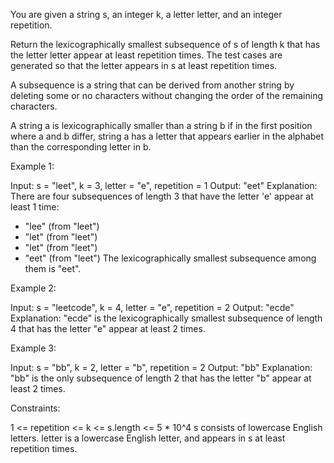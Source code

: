 You are given a string s, an integer k, a letter letter, and an integer
repetition.

Return the lexicographically smallest subsequence of s of length k that has
the letter letter appear at least repetition times. The test cases are
generated so that the letter appears in s at least repetition times.

A subsequence is a string that can be derived from another string by deleting
some or no characters without changing the order of the remaining
characters.

A string a is lexicographically smaller than a string b if in the first
position where a and b differ, string a has a letter that appears earlier in
the alphabet than the corresponding letter in b.


Example 1:


Input: s = "leet", k = 3, letter = "e", repetition = 1
Output: "eet"
Explanation: There are four subsequences of length 3 that have the letter 'e'
appear at least 1 time:
- "lee" (from "leet")
- "let" (from "leet")
- "let" (from "leet")
- "eet" (from "leet")
The lexicographically smallest subsequence among them is "eet".


Example 2:


Input: s = "leetcode", k = 4, letter = "e", repetition = 2
Output: "ecde"
Explanation: "ecde" is the lexicographically smallest subsequence of length 4
that has the letter "e" appear at least 2 times.


Example 3:


Input: s = "bb", k = 2, letter = "b", repetition = 2
Output: "bb"
Explanation: "bb" is the only subsequence of length 2 that has the letter "b"
appear at least 2 times.



Constraints:


1 <= repetition <= k <= s.length <= 5 * 10^4
s consists of lowercase English letters.
letter is a lowercase English letter, and appears in s at least repetition
times.




